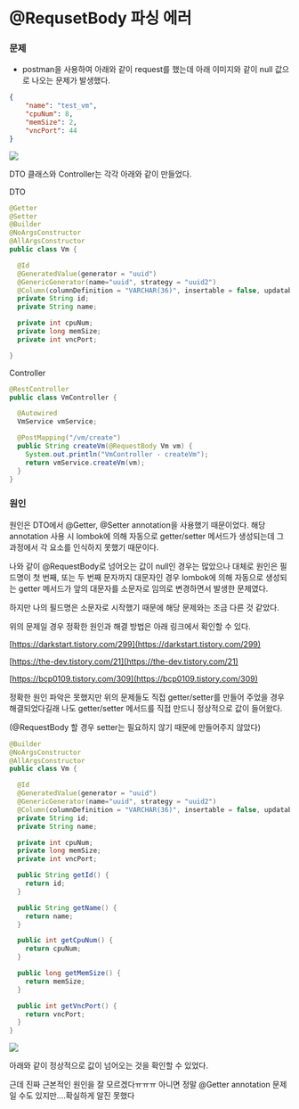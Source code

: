 
# @RequsetBody 파싱 에러

### 문제

- postman을 사용하여 아래와 같이 request를 했는데 아래 이미지와 같이  null 값으로 나오는 문제가 발생했다.

```json
{
    "name": "test_vm",
    "cpuNum": 8,
    "memSize": 2,
    "vncPort": 44
}
```

![](https://s3.us-west-2.amazonaws.com/secure.notion-static.com/b951f9f2-f6a0-4f8c-8b75-fbc08da91436/Untitled.png?X-Amz-Algorithm=AWS4-HMAC-SHA256&X-Amz-Credential=AKIAT73L2G45EIPT3X45%2F20211117%2Fus-west-2%2Fs3%2Faws4_request&X-Amz-Date=20211117T034648Z&X-Amz-Expires=86400&X-Amz-Signature=76bc54349117e8c2b561caa5b19b64e011cadb70d07321da2943f5636f24d8cf&X-Amz-SignedHeaders=host&response-content-disposition=filename%20%3D%22Untitled.png%22)

DTO 클래스와 Controller는 각각 아래와 같이 만들었다.

DTO

```java
@Getter
@Setter
@Builder
@NoArgsConstructor
@AllArgsConstructor
public class Vm {

  @Id
  @GeneratedValue(generator = "uuid")
  @GenericGenerator(name="uuid", strategy = "uuid2")
  @Column(columnDefinition = "VARCHAR(36)", insertable = false, updatable = false, nullable = false)
  private String id;
  private String name;

  private int cpuNum;
  private long memSize;
  private int vncPort;

}
```

Controller

```java
@RestController
public class VmController {

  @Autowired
  VmService vmService;

  @PostMapping("/vm/create")
  public String createVm(@RequestBody Vm vm) {
    System.out.println("VmController - createVm");
    return vmService.createVm(vm);
  }
}
```

### 원인

원인은 DTO에서 @Getter, @Setter annotation을 사용했기 때문이었다. 해당 annotation 사용 시 lombok에 의해 자동으로 getter/setter 메서드가 생성되는데 그 과정에서 각 요소를 인식하지 못했기 때문이다.

나와 같이 @RequestBody로 넘어오는 값이 null인 경우는 많았으나 대체로 원인은 필드명이 첫 번째, 또는 두 번째 문자까지 대문자인 경우 lombok에 의해 자동으로 생성되는 getter 메서드가 앞의 대문자를 소문자로 임의로 변경하면서 발생한 문제였다.

하지만 나의 필드명은 소문자로 시작했기 때문에 해당 문제와는 조금 다른 것 같았다. 

위의 문제일 경우 정확한 원인과 해결 방법은 아래 링크에서 확인할 수 있다.

[https://darkstart.tistory.com/299](https://darkstart.tistory.com/299)

[https://the-dev.tistory.com/21](https://the-dev.tistory.com/21)

[https://bcp0109.tistory.com/309](https://bcp0109.tistory.com/309)

정확한 원인 파악은 못했지만 위의 문제들도 직접 getter/setter를 만들어 주었을 경우 해결되었다길래 나도 getter/setter 메서드를 직접 만드니 정상적으로 값이 들어왔다.

(@RequestBody 할 경우 setter는 필요하지 않기 때문에 만들어주지 않았다)

```java
@Builder
@NoArgsConstructor
@AllArgsConstructor
public class Vm {

  @Id
  @GeneratedValue(generator = "uuid")
  @GenericGenerator(name="uuid", strategy = "uuid2")
  @Column(columnDefinition = "VARCHAR(36)", insertable = false, updatable = false, nullable = false)
  private String id;
  private String name;

  private int cpuNum;
  private long memSize;
  private int vncPort;

  public String getId() {
    return id;
  }

  public String getName() {
    return name;
  }

  public int getCpuNum() {
    return cpuNum;
  }

  public long getMemSize() {
    return memSize;
  }

  public int getVncPort() {
    return vncPort;
  }
}
```

![](https://s3.us-west-2.amazonaws.com/secure.notion-static.com/3a0035da-1882-432e-bde3-ceeb86d1965f/Untitled.png?X-Amz-Algorithm=AWS4-HMAC-SHA256&X-Amz-Credential=AKIAT73L2G45EIPT3X45%2F20211117%2Fus-west-2%2Fs3%2Faws4_request&X-Amz-Date=20211117T034734Z&X-Amz-Expires=86400&X-Amz-Signature=a8eeb1b3b6b40e53945340c271b19dd8ee2e43daf7f8d150397390b7ae214157&X-Amz-SignedHeaders=host&response-content-disposition=filename%20%3D%22Untitled.png%22)

아래와 같이 정상적으로 값이 넘어오는 것을 확인할 수 있었다. 

근데 진짜 근본적인 원인을 잘 모르겠다ㅠㅠㅠ 아니면 정말 @Getter annotation 문제 일 수도 있지만....확실하게 알진 못했다
